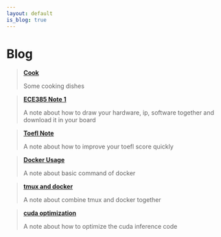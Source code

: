 ```yaml
---
layout: default
is_blog: true
---
```


# Blog

> [**Cook**](https://rong-hash.github.io/cook)
>
> Some cooking dishes



> [**ECE385 Note 1**](https://rong-hash.github.io/ece385note1)
>
> A note about how to draw your hardware, ip, software together and download it in your board


> [**Toefl Note**](https://rong-hash.github.io/toefl)
>
> A note about how to improve your toefl score quickly

> [**Docker Usage**](https://rong-hash.github.io/docker)
>
> A note about basic command of docker


> [**tmux and docker**](https://rong-hash.github.io/tmux_docker)
>
> A note about combine tmux and docker together


> [**cuda optimization**](https://rong-hash.github.io)
>
> A note about how to optimize the cuda inference code
